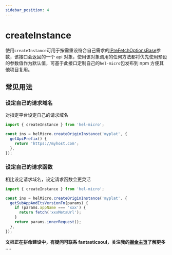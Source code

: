 ```yaml
---
sidebar_position: 4
---
```


# createInstance

使用`createInstance`可用于按需重设符合自己需求的[IPreFetchOptionsBase](/docs/api/types/hel-micro-types#iprefetchoptionsbase)参数，该接口会返回的一个 api 对象，使用该对象调用的任何方法都将优先使用预设的参数值作为默认值，可基于此接口定制自己的`hel-micro`包发布到 npm 方便其他项目复用。

## 常见用法

### 设定自己的请求域名

对指定平台设定自己的请求域名

```ts
import { createInstance } from 'hel-micro';

const ins = helMicro.createOriginInstance('myplat', {
  getApiPrefix() {
    return 'https://myhost.com';
  },
});
```

### 设定自己的请求函数

相比设定请求域名，设定请求函数会更灵活

```ts
import { createInstance } from 'hel-micro';

const ins = helMicro.createOriginInstance('myplat', {
  getSubAppAndItsVersionFn(params) {
    if (params.appName === 'xxx') {
      return fetch('xxxMetaUrl');
    }
    return params.innerRequest();
  },
});
```

**文档正在拼命建设中，有疑问可联系 fantasticsoul，关注我的[掘金主页](https://juejin.cn/user/1732486056649880/posts)了解更多 ....**
